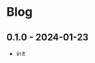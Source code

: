 <!-- //!STARTERCONF Remove this file, this is used as the starter changelog -->

# Blog


## 0.1.0 - 2024-01-23

* init

